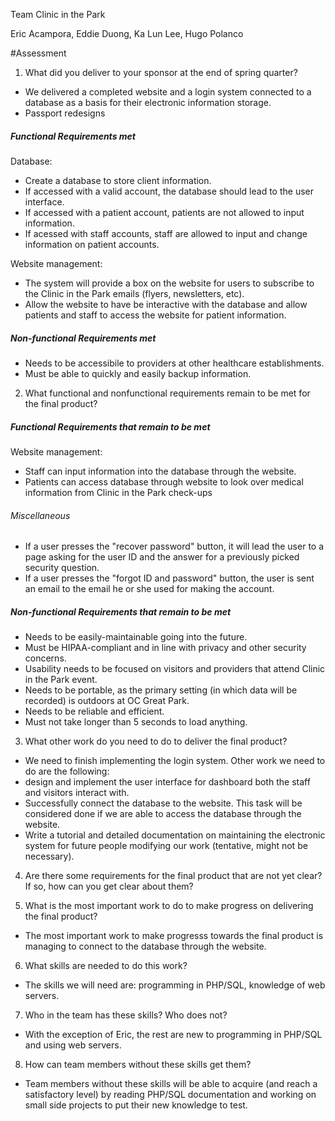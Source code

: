 Team Clinic in the Park 

Eric Acampora, Eddie Duong, Ka Lun Lee, Hugo Polanco

#Assessment

1) What did you deliver to your sponsor at the end of spring quarter? 

+ We delivered a completed website and a login system connected to a database as a basis for their electronic information storage. 
+ Passport redesigns
##### Functional Requirements met

 Database:

+ Create a database to store client information.
+ If accessed with a valid account, the database should lead to the user interface.
+ If accessed with a patient account, patients are not allowed to input information.
+ If acessed with staff accounts, staff are allowed to input and change information on patient accounts.

 Website management:
 
+ The system will provide a box on the website for users to subscribe to the Clinic in the Park emails (flyers, newsletters, etc).
+ Allow the website to have be interactive with the database and allow patients and staff to access the website for patient information.

##### Non-functional Requirements met
+ Needs to be accessibile to providers at other healthcare establishments.
+ Must be able to quickly and easily backup information.


2) What functional and nonfunctional requirements remain to be met for the final product?

##### Functional Requirements that remain to be met
 Website management:
 
+ Staff can input information into the database through the website. 
+ Patients can access database through website to look over medical information from Clinic in the Park check-ups

###### Miscellaneous
+ If a user presses the "recover password" button, it will lead the user to a page asking for the user ID and the answer for a previously picked security question.
+ If a user presses the "forgot ID and password" button, the user is sent an email to the email he or she used for making the account. 


##### Non-functional Requirements that remain to be met
+ Needs to be easily-maintainable going into the future.
+ Must be HIPAA-compliant and in line with privacy and other security concerns.
+ Usability needs to be focused on visitors and providers that attend Clinic in the Park event.
+ Needs to be portable, as the primary setting (in which data will be recorded) is outdoors at OC Great Park.
+ Needs to be reliable and efficient.
+ Must not take longer than 5 seconds to load anything.

3) What other work do you need to do to deliver the final product?
  + We need to finish implementing the login system. Other work we need to do are the following: 
   + design and implement the user interface for dashboard both the staff and visitors interact with. 
   + Successfully connect the database to the website. This task will be considered done if we are able to access the database through the website.
   + Write a tutorial and detailed documentation on maintaining the electronic system for future people modifying our work (tentative, might not be necessary). 

4) Are there some requirements for the final product that are not yet clear? If so, how can you get clear about them?

  
5) What is the most important work to do to make progress on delivering the final product?
  + The most important work to make progresss towards the final product is managing to connect to the database through the website.
  
6) What skills are needed to do this work?
 + The skills we will need are: programming in PHP/SQL, knowledge of web servers.
 
7) Who in the team has these skills? Who does not?
  + With the exception of Eric, the rest are new to programming in PHP/SQL and using web servers.  
  
8) How can team members without these skills get them?
  + Team members without these skills will be able to acquire (and reach a satisfactory level) by reading PHP/SQL documentation and working on small side projects to put their new knowledge to test. 
